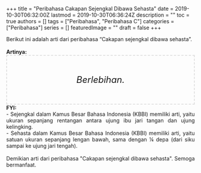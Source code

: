 +++
title = "Peribahasa Cakapan Sejengkal Dibawa Sehasta"
date = 2019-10-30T06:32:00Z
lastmod = 2019-10-30T06:36:24Z
description = ""
toc = true
authors = []
tags = ["Peribahasa", "Peribahasa C"]
categories = ["Peribahasa"]
series = []
featuredImage = ""
draft = false
+++

<div dir="ltr" style="text-align: left;" trbidi="on"><div style="text-align: justify;">Berikut ini adalah arti dari peribahasa “Cakapan sejengkal dibawa sehasta”.</div><br /><div style="text-align: justify;"><b>Artinya:</b></div><div style="border: 2px dashed #ddd; font-size: 24px; height: auto; margin: 0 auto; padding: 50px; text-align: center; width: auto;"><i>Berlebihan.</i></div><div style="text-align: justify;"><b>FYI:</b><br />- Sejengkal dalam Kamus Besar Bahasa Indonesia (KBBI) memiliki arti, yaitu ukuran sepanjang rentangan antara ujung ibu jari tangan dan ujung kelingking.<br />- Sehasta dalam Kamus Besar Bahasa Indonesia (KBBI) memiliki arti, yaitu satuan ukuran sepanjang lengan bawah, sama dengan ¼ depa (dari siku sampai ke ujung jari tengah).<br /><br /></div><div style="text-align: justify;">Demikian arti dari peribahasa "Cakapan sejengkal dibawa sehasta". Semoga bermanfaat.</div></div>
